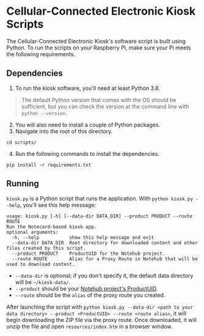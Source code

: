 # Cellular-Connected Electronic Kiosk Scripts

The Cellular-Connected Electronic Kiosk's software script is built using Python. To run the scripts on your Raspberry Pi, make sure your Pi meets the following requirements.

## Dependencies

1. To run the kiosk software, you'll need at least Python 3.8. 

> The default Python version that comes with the OS should be sufficient, but you can check the version at the command line with `python --version`. 

2. You will also need to install a couple of Python packages. 
3. Navigate into the root of this directory.

```shell
cd scripts/
```
4. Run the following commands to install the dependencies.
   
```shell
pip install -r requirements.txt
```

## Running

`kiosk.py` is a Python script that runs the application. With `python kiosk.py --help`, you'll see this help message:

```shell
usage: kiosk.py [-h] [--data-dir DATA_DIR] --product PRODUCT --route ROUTE
Run the Notecard-based kiosk app.
optional arguments:
  -h, --help           show this help message and exit
  --data-dir DATA_DIR  Root directory for downloaded content and other files created by this script.
  --product PRODUCT    ProductUID for the Notehub project.
  --route ROUTE        Alias for a Proxy Route in Notehub that will be used to download content.
```

- `--data-dir` is optional; if you don't specify it, the default data directory will be `~/kiosk-data/`.
- `--product` should be your [Notehub project's ProductUID](https://dev.blues.io/notehub/notehub-walkthrough/#finding-a-productuid).
- `--route` should be the `alias` of the proxy route you created.

After launching the script with `python kiosk.py --data-dir <path to your data directory> --product <ProductUID> --route <route alias>`, it will begin downloading the ZIP file via the proxy route. Once downloaded, it will unzip the file and open `resources/index.htm` in a browser window.